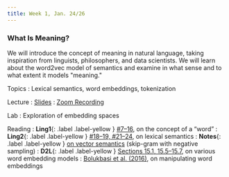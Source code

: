 ```yaml
---
title: Week 1, Jan. 24/26
---
```


### What Is Meaning?

We will introduce the concept of meaning in natural language, taking inspiration from linguists, philosophers, and data
scientists. We will learn about the word2vec model of semantics and examine in what sense and to what extent it models
"meaning."

Topics
: Lexical semantics, word embeddings, tokenization

Lecture
: [Slides](https://nyu.zoom.us/rec/share/6CGMe6KzGdXMsh2vN0_0o8pAi3inExMjoA38xgWQEI8RYR1BdEKzGrnu9hnxFk8S.HQiIXcuZe6JCU0th?startTime=1674572102000)
: [Zoom Recording](https://nyu.zoom.us/rec/share/6CGMe6KzGdXMsh2vN0_0o8pAi3inExMjoA38xgWQEI8RYR1BdEKzGrnu9hnxFk8S.HQiIXcuZe6JCU0th?startTime=1674572102000)

Lab
: Exploration of embedding spaces

Reading
: **Ling1**{: .label .label-yellow } [\#7–16](https://www.morganclaypool.com/doi/abs/10.2200/S00493ED1V01Y201303HLT020),
on the concept of a “word”
: **Ling2**{: .label .label-yellow }
[\#18–19, \#21–24](https://www.morganclaypool.com/doi/abs/10.2200/S00935ED1V02Y201907HLT043), on lexical semantics
: **Notes**{: .label .label-yellow }
[on vector semantics](https://drive.google.com/file/d/16vWNLaCFEmnW2kxhsCGkd5OXPEMgKl7v/view?usp=share_link)
(skip-gram with negative sampling)
: **D2L**{: .label .label-yellow }
[Sections 15.1, 15.5–15.7](https://d2l.ai/chapter_natural-language-processing-pretraining/word2vec.html), on various 
word
embedding models
: [Bolukbasi et al. (2016)](https://arxiv.org/abs/1607.06520), on manipulating word embeddings